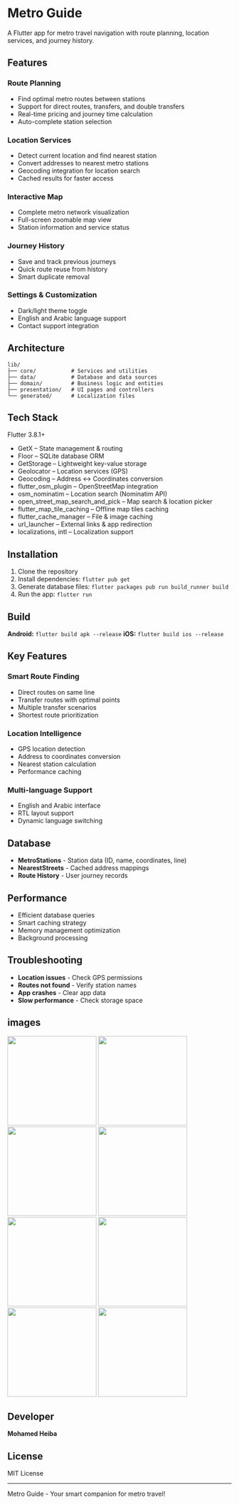 # Metro Guide

A Flutter app for metro travel navigation with route planning, location services, and journey history.

## Features

### Route Planning
- Find optimal metro routes between stations
- Support for direct routes, transfers, and double transfers
- Real-time pricing and journey time calculation
- Auto-complete station selection

### Location Services
- Detect current location and find nearest station
- Convert addresses to nearest metro stations
- Geocoding integration for location search
- Cached results for faster access

### Interactive Map
- Complete metro network visualization
- Full-screen zoomable map view
- Station information and service status

### Journey History
- Save and track previous journeys
- Quick route reuse from history
- Smart duplicate removal

### Settings & Customization
- Dark/light theme toggle
- English and Arabic language support
- Contact support integration

## Architecture

```
lib/
├── core/           # Services and utilities
├── data/           # Database and data sources
├── domain/         # Business logic and entities
├── presentation/   # UI pages and controllers
└── generated/      # Localization files
```

## Tech Stack

Flutter 3.8.1+
- GetX – State management & routing
- Floor – SQLite database ORM
- GetStorage – Lightweight key-value storage
- Geolocator – Location services (GPS)
- Geocoding – Address ↔ Coordinates conversion
- flutter_osm_plugin – OpenStreetMap integration
- osm_nominatim – Location search (Nominatim API)
- open_street_map_search_and_pick – Map search & location picker
- flutter_map_tile_caching – Offline map tiles caching
- flutter_cache_manager – File & image caching
- url_launcher – External links & app redirection
- localizations, intl – Localization support

## Installation

1. Clone the repository
2. Install dependencies: `flutter pub get`
3. Generate database files: `flutter packages pub run build_runner build`
4. Run the app: `flutter run`

## Build

**Android:** `flutter build apk --release`
**iOS:** `flutter build ios --release`

## Key Features

### Smart Route Finding
- Direct routes on same line
- Transfer routes with optimal points
- Multiple transfer scenarios
- Shortest route prioritization

### Location Intelligence
- GPS location detection
- Address to coordinates conversion
- Nearest station calculation
- Performance caching

### Multi-language Support
- English and Arabic interface
- RTL layout support
- Dynamic language switching

## Database

- **MetroStations** - Station data (ID, name, coordinates, line)
- **NearestStreets** - Cached address mappings
- **Route History** - User journey records

## Performance

- Efficient database queries
- Smart caching strategy
- Memory management optimization
- Background processing

## Troubleshooting

- **Location issues** - Check GPS permissions
- **Routes not found** - Verify station names
- **App crashes** - Clear app data
- **Slow performance** - Check storage space
## images
<img src="https://github.com/user-attachments/assets/af21a5ba-d023-4924-94d3-411e6c1a15a5" width="200"/>
<img src="https://github.com/user-attachments/assets/c9aead87-9ac8-4586-8eb2-271734b7889d" width="200"/>
<img src="https://github.com/user-attachments/assets/61dddb1b-07a0-4260-bac0-3eaf25c4541a" width="200"/>
<img src="https://github.com/user-attachments/assets/cee5fcf4-5b08-4903-9416-53ea533c826b" width="200"/>
<img src="https://github.com/user-attachments/assets/ecd3ac24-0b9a-4fad-bfdb-c4aeace1f473" width="200"/>
<img src="https://github.com/user-attachments/assets/6d510c13-7cff-4d21-9e0d-5acf283047ca" width="200"/>
<img src="https://github.com/user-attachments/assets/bd2e56c0-f1cc-4283-a4e6-ae4a2f3c8622" width="200"/>
<img src="https://github.com/user-attachments/assets/fb308394-a4af-4161-9108-c94adad3fe3a" width="200"/>



## Developer

**Mohamed Heiba**

## License

MIT License

---

Metro Guide - Your smart companion for metro travel!
